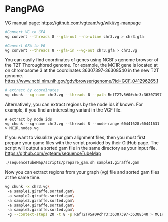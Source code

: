 # PangPAG



VG manual page: https://github.com/vgteam/vg/wiki/vg-manpage

```bash title="Converting files"
#Convert VG to GFA
vg convert --threads 8 --gfa-out --no-wline chr3.vg > chr3.gfa

#Convert GFA to VG
vg convert --threads 8 --gfa-in --vg-out chr3.gfa > chr3.vg
```

You can easily find coordinates of genes using NCBI's genome browser of the T2T Thoroughbred genome. For example, the MC1R gene is located at on chromosome 3 at the coordinates 36307397-36308540 in the new T2T genome.  
https://www.ncbi.nlm.nih.gov/gdv/browser/genome/?id=GCF_041296265.1
```bash title="Extract vg subgraph"
# extract by coordinates
vg chunk --xg-name chr3.vg --threads 8 --path RefT2Tv5#0#chr3:36307397-36308540 > MC1R.coords.vg
```

Alternatively, you can extract regions by the node ids if known. For example, if you find an interesting variant in the VCF file.
```
# extract by node ids
vg chunk --xg-name chr3.vg --threads 8 --node-range 60441628:60441631 > MC1R.nodes.vg
```


If you want to visualize your gam alignment files, then you must first prepare your game files with the script provided by their GitHub page. The script will output a sorted gam file in the same directory as your input file.
https://github.com/vgteam/sequenceTubeMap
```bash title="Prepare GAM files for SequenceTubeMap"
./sequenceTubeMap/scripts/prepare_gam.sh sample1.giraffe.gam
```

Now you can extract regions from your graph (vg) file and sorted gam files at the same time.
```bash title="Extract region from graph and gam files."
vg chunk -x chr3.vg\
 -a sample1.giraffe.sorted.gam\
 -a sample2.giraffe.sorted.gam\
 -a sample3.giraffe.sorted.gam\
 -a sample4.giraffe.sorted.gam\
 -a sample5.giraffe.sorted.gam\
 -g --context-steps 20 -t 8 -p RefT2Tv5#0#chr3:36307397-36308540 > MC1R.vg
```
